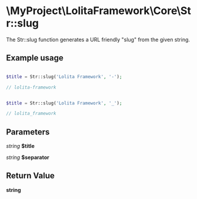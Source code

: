 \MyProject\LolitaFramework\Core\Str::slug
===

The Str::slug function generates a URL friendly "slug" from the given string.

Example usage
---
```php

$title = Str::slug('Lolita Framework', '-');

// lolita-framework

```

```php

$title = Str::slug('Lolita Framework', '_');

// lolita_framework

```

Parameters
---

_string_  __$title__

_string_  __$separator__

Return Value
---
__string__
